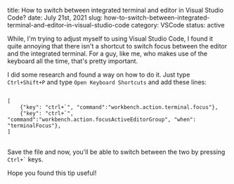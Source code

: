 title: How to switch between integrated terminal and editor in Visual Studio Code?
date: July 21st, 2021
slug: how-to-switch-between-integrated-terminal-and-editor-in-visual-studio-code
category: VSCode
status: active

While, I'm trying to adjust myself to using Visual Studio Code, I found it quite annoying that there isn't a shortcut to switch focus between the editor and the integrated terminal. For a guy, like me, who makes use of the keyboard all the time, that's pretty important.

I did some research and found a way on how to do it. Just type `Ctrl+Shift+P` and type `Open Keyboard Shortcuts` and add these lines:

<pre>
<code class="json">
[
    {"key": "ctrl+`", "command":"workbench.action.terminal.focus"},
    {"key": "ctrl+`", "command":"workbench.action.focusActiveEditorGroup", "when": "terminalFocus"},
]
</code>
</pre>

Save the file and now, you'll be able to switch between the two by pressing <code>Ctrl+`</code> keys.

Hope you found this tip useful!